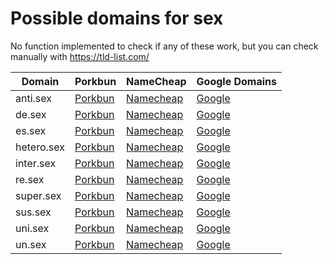 # Possible domains for sex

No function implemented to check if any of these work, but you can check manually with https://tld-list.com/

| Domain | Porkbun | NameCheap | Google Domains |
|---|---|---|---|
| anti.sex | [Porkbun](https://porkbun.com/checkout/search?prb=e814663da1&tlds=&idnLanguage=&search=search&q=anti.sex) | [Namecheap](https://www.namecheap.com/domains/registration/results/?domain=anti.sex) | [Google](https://domains.google.com/registrar/search?searchTerm=anti.sex) |
| de.sex | [Porkbun](https://porkbun.com/checkout/search?prb=e814663da1&tlds=&idnLanguage=&search=search&q=de.sex) | [Namecheap](https://www.namecheap.com/domains/registration/results/?domain=de.sex) | [Google](https://domains.google.com/registrar/search?searchTerm=de.sex) |
| es.sex | [Porkbun](https://porkbun.com/checkout/search?prb=e814663da1&tlds=&idnLanguage=&search=search&q=es.sex) | [Namecheap](https://www.namecheap.com/domains/registration/results/?domain=es.sex) | [Google](https://domains.google.com/registrar/search?searchTerm=es.sex) |
| hetero.sex | [Porkbun](https://porkbun.com/checkout/search?prb=e814663da1&tlds=&idnLanguage=&search=search&q=hetero.sex) | [Namecheap](https://www.namecheap.com/domains/registration/results/?domain=hetero.sex) | [Google](https://domains.google.com/registrar/search?searchTerm=hetero.sex) |
| inter.sex | [Porkbun](https://porkbun.com/checkout/search?prb=e814663da1&tlds=&idnLanguage=&search=search&q=inter.sex) | [Namecheap](https://www.namecheap.com/domains/registration/results/?domain=inter.sex) | [Google](https://domains.google.com/registrar/search?searchTerm=inter.sex) |
| re.sex | [Porkbun](https://porkbun.com/checkout/search?prb=e814663da1&tlds=&idnLanguage=&search=search&q=re.sex) | [Namecheap](https://www.namecheap.com/domains/registration/results/?domain=re.sex) | [Google](https://domains.google.com/registrar/search?searchTerm=re.sex) |
| super.sex | [Porkbun](https://porkbun.com/checkout/search?prb=e814663da1&tlds=&idnLanguage=&search=search&q=super.sex) | [Namecheap](https://www.namecheap.com/domains/registration/results/?domain=super.sex) | [Google](https://domains.google.com/registrar/search?searchTerm=super.sex) |
| sus.sex | [Porkbun](https://porkbun.com/checkout/search?prb=e814663da1&tlds=&idnLanguage=&search=search&q=sus.sex) | [Namecheap](https://www.namecheap.com/domains/registration/results/?domain=sus.sex) | [Google](https://domains.google.com/registrar/search?searchTerm=sus.sex) |
| uni.sex | [Porkbun](https://porkbun.com/checkout/search?prb=e814663da1&tlds=&idnLanguage=&search=search&q=uni.sex) | [Namecheap](https://www.namecheap.com/domains/registration/results/?domain=uni.sex) | [Google](https://domains.google.com/registrar/search?searchTerm=uni.sex) |
| un.sex | [Porkbun](https://porkbun.com/checkout/search?prb=e814663da1&tlds=&idnLanguage=&search=search&q=un.sex) | [Namecheap](https://www.namecheap.com/domains/registration/results/?domain=un.sex) | [Google](https://domains.google.com/registrar/search?searchTerm=un.sex) |
